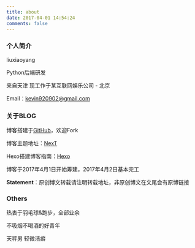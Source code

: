 ```yaml
---
title: about
date: 2017-04-01 14:54:24
comments: false
---
```

### 个人简介 ###
liuxiaoyang 

Python后端研发

来自天津 现工作于某互联网娱乐公司 - 北京  

Email：kevin920902@gmail.com

### 关于BLOG ###
博客搭建于[GitHub](https://github.com/EZLippi/EZLippi.github.io)，欢迎Fork 

博客主题地址：[NexT](http://theme-next.iissnan.com/) 

Hexo搭建博客指南：[Hexo](https://hexo.io/)

博客于2017年4月1日开始筹建，2017年4月2日基本完工 

**Statement**：原创博文转载请注明转载地址，非原创博文在文尾会有原博链接

### Others ###
热衷于羽毛球&跑步，全部业余 

不吸烟不喝酒的好青年 

天秤男 轻微洁癖  